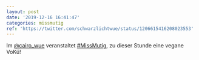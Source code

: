 ```yaml
---
layout: post
date: '2019-12-16 16:41:47'
categories: missmutig
ref: 'https://twitter.com/schwarzlichtwue/status/1206615416208023553'
---
```

Im [@cairo_wue](https://twitter.com/cairo_wue) veranstaltet [#MissMutig](/t/missmutig), zu dieser Stunde eine vegane VoKü!